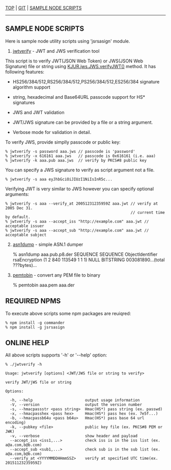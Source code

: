 [TOP](https://kjur.github.io/jsrsasign/) | 
[GIT](https://github.com/kjur/jsrsasign/) | [SAMPLE NODE SCRIPTS](https://github.com/kjur/jsrsasign/tree/master/sample_node)
***

## SAMPLE NODE SCRIPTS

Here is sample node utility scripts using 'jsrsasign' module.

1. [jwtverify](https://github.com/kjur/jsrsasign/tree/master/sample_node/jwtverify) - JWT and JWS verification tool

This script is to verify JWT(JSON Web Token) or JWS(JSON Web Signature) file or string 
using [KJUR.jws.JWS.verifyJWT()](http://kjur.github.io/jsrsasign/api/symbols/KJUR.jws.JWS.html#.verifyJWT) method. It has following features:

* HS256/384/512,RS256/384/512,PS256/384/512,ES256/384 signature algorithm support

* string, hexadecimal and Base64URL passcode support for HS* signatures

* JWS and JWT validation

* JWT/JWS signature can be provided by a file or a string argument.

* Verbose mode for validation in detail.

To verify JWS, provide simplly passcode or public key:

    % jwtverify -s password aaa.jws // passcode is 'password'
    % jwtverify -x 616161 aaa.jws   // passcode is 0x616161 (i.e. aaa)
    % jwtverify -k aaa.pub aaa.jws  // verify by PKCS#8 public key

You can specify a JWS signature to verify as script argument not a file.

    % jwtverify -s aaa eyJhbGciOiJIUzI1NiIsInR5c...

Verifying JWT is very similar to JWS however you can specify optional arguments:

    % jwtverify -s aaa --verify_at 20051231235959Z aaa.jwt // verify at 2005 Dec 31.
                                                           // current time by default.
    % jwtverify -s aaa --accept_iss "http://example.com" aaa.jwt // acceptable issuer
    % jwtverify -s aaa --accept_sub "http://example.com" aaa.jwt // acceptable subject

2. [asn1dump](https://github.com/kjur/jsrsasign/tree/master/sample_node/asn1dump) - simple ASN.1 dumper

    % asn1dump aaa.pub.p8.der
    SEQUENCE
      SEQUENCE
        ObjectIdentifier rsaEncryption (1 2 840 113549 1 1 1)
        NULL
      BITSTRING 003081890...(total ???bytes)...

3. [pemtobin](https://github.com/kjur/jsrsasign/tree/master/sample_node/pemtobin) - convert any PEM file to binary

    % pemtobin aaa.pem aaa.der


## REQUIRED NPMS

To execute above scripts some npm packages are reuiqred:

    % npm install -g commander
    % npm install -g jsrsasign

## ONLINE HELP

All above scripts supports '-h' or '--help' option:

    % ./jwtverify -h
  
    Usage: jwtverify [options] <JWT/JWS file or string to verify>
  
    verify JWT/jWS file or string
  
    Options:
  
      -h, --help                       output usage information
      -V, --version                    output the version number
      -s, --hmacpassstr <pass string>  Hmac(HS*) pass string (ex. passwd)
      -x, --hmacpasshex <pass hex>     Hmac(HS*) pass hex (ex. 7e5f...)
      -b, --hmacpassb64u <pass b64u>   Hmac(HS*) pass base 64 url encoding)
      -k, --pubkey <file>              public key file (ex. PKCS#8 PEM or JWK)
      -v, --verbose                    show header and payload
      --accept_iss <iss1,...>          check iss is in the iss list (ex. a@a.com,b@b.com)
      --accept_sub <sub1,...>          check sub is in the sub list (ex. a@a.com,b@b.com)
      --verify_at <YYYYMMDDHHmmSSZ>    verify at specified UTC time(ex. 20151123235959Z)

